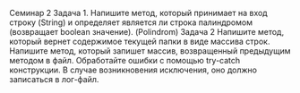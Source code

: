 

Семинар 2
Задача 1. Напишите метод, который принимает на вход строку (String) и определяет является ли строка палиндромом (возвращает boolean значение). (Polindrom)
Задача 2 Напишите метод, который вернет содержимое текущей папки в виде массива строк.
Напишите метод, который запишет массив, возвращенный предыдущим методом в файл.
Обработайте ошибки с помощью try-catch конструкции. В случае возникновения исключения, оно должно записаться в лог-файл.
